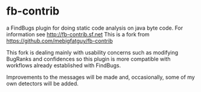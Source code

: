 fb-contrib
==========

a FindBugs plugin for doing static code analysis on java byte code. 
For information see http://fb-contrib.sf.net
This is a fork from https://github.com/mebigfatguy/fb-contrib

This fork is dealing mainly with usability concerns such as modifying BugRanks and confidences so this plugin is more compatible with workflows already established with FindBugs.  

Improvements to the messages will be made and, occasionally, some of my own detectors will be added.
